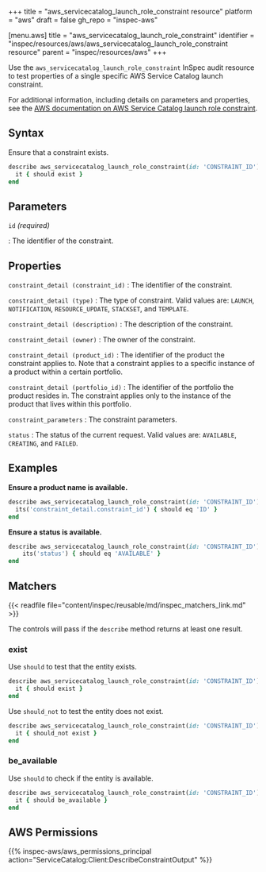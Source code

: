 +++
title = "aws_servicecatalog_launch_role_constraint resource"
platform = "aws"
draft = false
gh_repo = "inspec-aws"

[menu.aws]
title = "aws_servicecatalog_launch_role_constraint"
identifier = "inspec/resources/aws/aws_servicecatalog_launch_role_constraint resource"
parent = "inspec/resources/aws"
+++

Use the `aws_servicecatalog_launch_role_constraint` InSpec audit resource to test properties of a single specific AWS Service Catalog launch constraint.

For additional information, including details on parameters and properties, see the [AWS documentation on AWS Service Catalog launch role constraint](https://docs.aws.amazon.com/AWSCloudFormation/latest/UserGuide/aws-resource-servicecatalog-launchroleconstraint.html).

## Syntax

Ensure that a constraint exists.

```ruby
describe aws_servicecatalog_launch_role_constraint(id: 'CONSTRAINT_ID') do
  it { should exist }
end
```

## Parameters

`id` _(required)_

: The identifier of the constraint.

## Properties

`constraint_detail (constraint_id)`
: The identifier of the constraint.

`constraint_detail (type)`
: The type of constraint. Valid values are: `LAUNCH`, `NOTIFICATION`, `RESOURCE_UPDATE`, `STACKSET`, and `TEMPLATE`.

`constraint_detail (description)`
: The description of the constraint.

`constraint_detail (owner)`
: The owner of the constraint.

`constraint_detail (product_id)`
: The identifier of the product the constraint applies to. Note that a constraint applies to a specific instance of a product within a certain portfolio.

`constraint_detail (portfolio_id)`
: The identifier of the portfolio the product resides in. The constraint applies only to the instance of the product that lives within this portfolio.

`constraint_parameters`
: The constraint parameters.

`status`
: The status of the current request. Valid values are: `AVAILABLE`, `CREATING`, and `FAILED`.

## Examples

**Ensure a product name is available.**

```ruby
describe aws_servicecatalog_launch_role_constraint(id: 'CONSTRAINT_ID') do
  its('constraint_detail.constraint_id') { should eq 'ID' }
end
```

**Ensure a status is available.**

```ruby
describe aws_servicecatalog_launch_role_constraint(id: 'CONSTRAINT_ID') do
    its('status') { should eq 'AVAILABLE' }
end
```

## Matchers

{{< readfile file="content/inspec/reusable/md/inspec_matchers_link.md" >}}

The controls will pass if the `describe` method returns at least one result.

### exist

Use `should` to test that the entity exists.

```ruby
describe aws_servicecatalog_launch_role_constraint(id: 'CONSTRAINT_ID') do
  it { should exist }
end
```

Use `should_not` to test the entity does not exist.

```ruby
describe aws_servicecatalog_launch_role_constraint(id: 'CONSTRAINT_ID') do
  it { should_not exist }
end
```

### be_available

Use `should` to check if the entity is available.

```ruby
describe aws_servicecatalog_launch_role_constraint(id: 'CONSTRAINT_ID') do
  it { should be_available }
end
```

## AWS Permissions

{{% inspec-aws/aws_permissions_principal action="ServiceCatalog:Client:DescribeConstraintOutput" %}}
